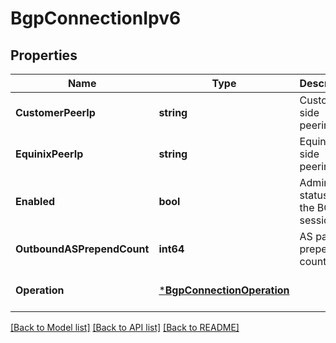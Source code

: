 # BgpConnectionIpv6

## Properties
Name | Type | Description | Notes
------------ | ------------- | ------------- | -------------
**CustomerPeerIp** | **string** | Customer side peering ip | [default to null]
**EquinixPeerIp** | **string** | Equinix side peering ip | [optional] [default to null]
**Enabled** | **bool** | Admin status for the BGP session | [default to null]
**OutboundASPrependCount** | **int64** | AS path prepend count | [optional] [default to null]
**Operation** | [***BgpConnectionOperation**](BGPConnectionOperation.md) |  | [optional] [default to null]

[[Back to Model list]](../README.md#documentation-for-models) [[Back to API list]](../README.md#documentation-for-api-endpoints) [[Back to README]](../README.md)

